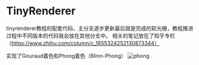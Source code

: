 # TinyRenderer
tinyrenderer教程的配套代码，主分支逐步更新最后就是完成的软光栅，教程推进过程中不同版本的代码我会放在其他分支中。
相关的笔记放在了知乎专栏（https://www.zhihu.com/column/c_1655324252130873344）

实现了Gouraud着色和Phong着色（Blinn-Phong）
![phong](https://github.com/KzenY/TinyRenderer/assets/101855149/013caaba-c97f-4540-a4cf-b1cbaa4314b2)
